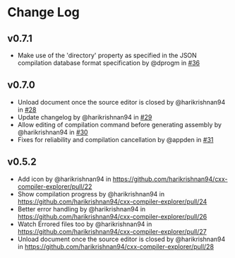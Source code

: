 # Change Log

## v0.7.1
* Make use of the 'directory' property as specified in the JSON compilation database format specification by @dprogm in [#36](https://github.com/harikrishnan94/cxx-compiler-explorer/issues/36)

## v0.7.0
* Unload document once the source editor is closed by @harikrishnan94 in [#28](https://github.com/harikrishnan94/cxx-compiler-explorer/issues/28)
* Update changelog by @harikrishnan94 in [#29](https://github.com/harikrishnan94/cxx-compiler-explorer/issues/29)
* Allow editing of compilation command before generating assembly by @harikrishnan94 in [#30](https://github.com/harikrishnan94/cxx-compiler-explorer/issues/30)
* Fixes for reliability and compilation cancellation by @appden in [#31](https://github.com/harikrishnan94/cxx-compiler-explorer/issues/31)

## v0.5.2
* Add icon by @harikrishnan94 in https://github.com/harikrishnan94/cxx-compiler-explorer/pull/22
* Show compilation progress by @harikrishnan94 in https://github.com/harikrishnan94/cxx-compiler-explorer/pull/24
* Better error handling by @harikrishnan94 in https://github.com/harikrishnan94/cxx-compiler-explorer/pull/26
* Watch Errored files too by @harikrishnan94 in https://github.com/harikrishnan94/cxx-compiler-explorer/pull/27
* Unload document once the source editor is closed by @harikrishnan94 in https://github.com/harikrishnan94/cxx-compiler-explorer/pull/28
